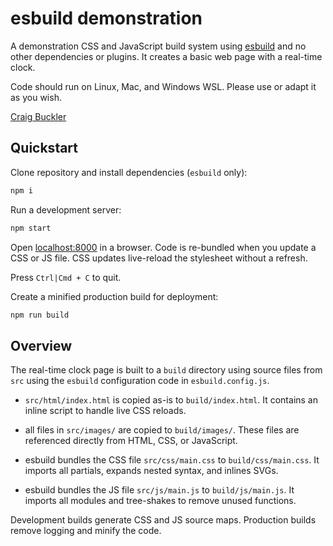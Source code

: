 # esbuild demonstration

A demonstration CSS and JavaScript build system using [esbuild](https://esbuild.github.io/) and no other dependencies or plugins. It creates a basic web page with a real-time clock.

Code should run on Linux, Mac, and Windows WSL. Please use or adapt it as you wish.

[Craig Buckler](https://github.com/craigbuckler)


## Quickstart

Clone repository and install dependencies (`esbuild` only):

```sh
npm i
```

Run a development server:

```sh
npm start
```

Open [localhost:8000](http://localhost:8000/) in a browser. Code is re-bundled when you update a CSS or JS file. CSS updates live-reload the stylesheet without a refresh.

Press `Ctrl|Cmd + C` to quit.

Create a minified production build for deployment:

```sh
npm run build
```


## Overview

The real-time clock page is built to a `build` directory using source files from `src` using the `esbuild` configuration code in `esbuild.config.js`.

* `src/html/index.html` is copied as-is to `build/index.html`. It contains an inline script to handle live CSS reloads.

* all files in `src/images/` are copied to `build/images/`. These files are referenced directly from HTML, CSS, or JavaScript.

* esbuild bundles the CSS file `src/css/main.css` to `build/css/main.css`. It imports all partials, expands nested syntax, and inlines SVGs.

* esbuild bundles the JS file `src/js/main.js` to `build/js/main.js`. It imports all modules and tree-shakes to remove unused functions.

Development builds generate CSS and JS source maps. Production builds remove logging and minify the code.
